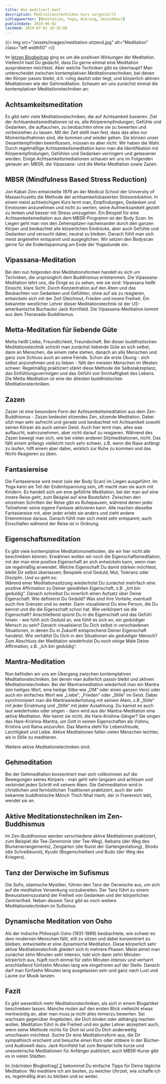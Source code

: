 ```yaml
---
title: Wie meditiert man?
description: Meditationstechniken kurz vorgestellt
schlagwoerter: [Meditation, Yoga, Wikrung, Gesundheit]
publishdate: 2019-06-02
lastmod: 2019-07-01 20:35:00
---
```


{{< img src="/assets/images/meditation-sitzend.jpg" alt="Meditation" class="left width50" >}}

Im [letzen Blogbeitrag][1] ging es um die positiven Wirkungen der Meditation. Vielleicht hast Du gedacht, dass Du gerne einmal eine Meditation ausprobieren möchtest. Aber welche Techniken gibt es überhaupt? Man unterscheidet zwischen kontemplativen Meditationstechniken, bei denen der Körper passiv bleibt, d.h. ruhig dasitzt oder liegt, und körperlich aktiven Meditationen wie der Gehmeditation. Schauen wir uns zunächst einmal die kontemplativen Meditationstechniken an:


## Achtsamkeitsmeditation

Es gibt sehr viele Meditationstechniken, die auf Achtsamkeit basieren. Ziel der Achtsamkeitsmeditationen ist es, alle Körperempfindungen, Gefühle und Gedanken, die auftauchen, zu beobachten ohne sie zu bewerten und vorbeiziehen zu lassen. Mit der Zeit stellt man fest, dass das alles nur Momentaufnahmen sind, die kommen und wieder gehen. Sie können unser Gesamtempfinden beeinflussen, müssen es aber nicht: Wir haben die Wahl. Durch regelmäßige Achtsamkeitsmeditation kann man die Identifikation mit Körperempfindungen, Gefühlen und Gedanken verringern und gelassener werden. Einige Achtsamkeitsmediationen schauen wir uns im Folgenden genauer an: MBSR, die Vipassana- und die Metta-Meditation sowie Zazen.


## MBSR (Mindfulness Based Stress Reduction)

Jon Kabat-Zinn entwickelte 1979 an der Medical School der University of Massachusetts die Methode der achtsamkeitsbasierten Stressreduktion. In einem meist achtwöchigen Kurs lernt man, Empfindungen, Gedanken und Emotionen anzunehmen und nicht zu werten, seine Aufmerksamkeit gezielt zu lenken und besser mit Stress umzugehen. Ein Beispiel für eine Achtsamkeitsmediation aus dem MBSR-Programm ist der Body Scan: Im Liegen geht man von den Zehenspitzen nacheinander durch den ganzen Körper und beobachtet alle körperlichen Eindrücke, aber auch Gefühle und Gedanken und versucht dabei, neutral zu bleiben. Danach fühlt man sich meist angenehm entspannt und ausgeglichen. Wir setzen den Bodyscan gerne für die Endentspannung am Ende der Yogastunde ein.


## Vipassana-Meditation

Bei den nun folgenden drei Meditationsformen handelt es sich um Techniken, die ursprünglich dem Buddhismus entstammen. Die Vipassana-Meditation lehrt uns, die Dinge so zu sehen, wie sie sind: Vipassana heißt Einsicht, klare Sicht. Durch Konzentration auf den Atem und das Beobachten von Gedanken und Gefühlen, ohne auf sie zu reagieren, entwickeln sich mit der Zeit Gleichmut, Frieden und innere Freiheit. Ein bekannter westlicher Lehrer dieser Meditationstechnik ist der US-amerikanische Buchautor Jack Kornfield. Die Vipassana-Meditation kommt aus dem Theravada-Buddhismus.


## Metta-Meditation für liebende Güte

Metta heißt Liebe, Freundlichkeit, Freundschaft. Bei dieser buddhistischen Meditationstechnik schickt man zunächst liebende Güte an sich selbst, dann an Menschen, die einem nahe stehen, danach an alle Menschen und ganz zum Schluss auch an seine Feinde. Schon die erste Übung - sich selbst anzunehmen und zu lieben - fällt den meisten Menschen im Westen schwer. Regelmäßig praktiziert stärkt diese Methode die Selbstakzeptanz, das Einfühlungsvermögen und das Gefühl von Sinnhaftigkeit des Lebens. Die Metta-Meditation ist eine der ältesten buddhistischen Meditationstechniken.


## Zazen

Zazen ist eine besondere Form der Achtsamkeitsmeditation aus dem Zen-Buddhismus - Zazan bedeutet sitzendes Zen, sitzende Meditation. Dabei sitzt man sehr aufrecht und gerade und beobachtet mit Achtsamkeit sowohl seinen Körper als auch seinen Geist. Auch hier lernt man, alles was auftaucht, wahrzunehmen, aber nicht darauf zu reagieren. Während des Zazen bewegt man sich, wie bei vielen anderen Sitzmeditationen, nicht. Das fällt einem anfangs vielleicht noch sehr schwer, z.B. wenn die Nase anfängt zu laufen, hilft einem aber dabei, wirklich zur Ruhe zu kommen und das Nicht-Reagieren zu üben.


## Fantasiereise

Die Fantasiereise wird meist (wie der Body Scan) im Liegen ausgeführt. Im Yoga kann sie Teil der Endentspannung sein, oft macht man sie auch mit Kindern. Es handelt sich um eine geführte Meditation, bei der man auf eine innere Reise geht, zum Beispiel auf eine Bootsfahrt. Zwischen den einzelnen Schritten der Reise gibt es Ruhepausen, während denen jeder Teilnehmer seine eigene Fantasie aktivieren kann. Alle machen dieselbe Fantasiereise mit, aber jeder erlebt sie anders und zieht andere Erkenntnisse daraus. Danach fühlt man sich meist sehr entspannt; auch Einschlafen während der Reise ist in Ordnung.


## Eigenschaftsmeditation

Es gibt viele kontemplative Meditationsmethoden, die wir hier nicht alle beschreiben können. Erwähnen wollen wir noch die Eigenschaftsmeditation, mit der man eine positive Eigenschaft an sich entwickeln kann, wenn man sie regelmäßig anwendet. Welche Eigenschaft Du damit stärken möchtest, bleibt Dir selbst überlassen; Beispiele sind Geduld, Mut, Toleranz oder Disziplin. Und so geht es:    
Wärend einer Meditationssitzung wiederholst Du zunächst mehrfach eine positive Affirmation zu Deiner gewählten Eigenschaft, z.B. &bdquo;Ich bin geduldig&ldquo;. Danach schreibst Du innerlich einen Aufsatz über Deine Eigenschaft: Wie definierst Du Geduld? Was sind ihre Vorteile, eventuell auch ihre Grenzen  und so weiter. Dann visualisierst Du eine Person, die Du kennst und die die Eigenschaft schon hat. Wie verkörpert sie die Eigenschaft? Anschließend spürst Du in die Eigenschaft und das Gefühl hinein - wie fühlt sich Geduld an, wie fühlt es sich an, ein geduldiger Mensch zu sein? Danach visualisierst Du Dich selbst in verschiedenen Situationen, in denen Du in Zukunft entsprechend Deiner Eigenschaft handelst. Wie verhältst Du Dich in den Situationen als geduldiger Mensch? Zum Abschluss der Meditation wiederholst Du noch einige Male Deine Affirmation, z.B. &bdquo;Ich bin geduldig&ldquo;.


## Mantra-Meditation

Nun befinden wir uns am Übergang zwischen kontemplativen Meditationstechniken, bei denen man äußerlich passiv bleibt und aktiven Meditationstechniken. Bei der Mantrameditation wiederholt man ein Mantra (ein heiliges Wort, eine heilige Silbe wie &bdquo;OM&ldquo; oder einen ganzen Vers) oder auch ein einfaches Wort wie &bdquo;Liebe&ldquo;, &bdquo;Frieden&ldquo; oder &bdquo;Stille&ldquo; im Geist. Dabei synchronisiert man die Mantrawiederholung mit seinem Atem, z.B &bdquo;Stille&ldquo; mit jeder Einatmung und &bdquo;Stille&ldquo; mit jeder Ausatmung. Du kannst es auch laut wiederholen oder singen - dann wird aus der Mantra-Meditation eine aktive Meditation. Wer kennt sie nicht, die Hare-Krishna-Sänger? Sie singen das Hare-Krishna-Mantra, um Gott in seinen Eigenschaften als Vishnu, Krishna und Rama anzurufen. Das Mantra steht für Lebensfreude, Leichtigkeit und Liebe. Aktive Meditationen fallen vielen Menschen leichter, als in Stille zu meditieren.

Weitere aktive Meditationstechniken sind:


## Gehmeditation

Bei der Gehmeditation konzentriert man sich vollkommen auf die Bewegungen seines Körpers - man geht sehr langsam und achtsam und verbindet jeden Schritt mit seinem Atem. Die Gehmeditation wird in christlichen und fernöstlichen Traditionen praktiziert; auch der sehr bekannte buddhistische Mönch Thich Nhat Hanh, der in Frankreich lebt, wendet sie an.


## Aktive Meditationstechniken im Zen-Buddhismus

Im Zen-Buddhismus werden verschiedene aktive Meditationen praktiziert, zum Beispiel die Tee-Zeremonie (der Tee-Weg), Ikebana (der Weg des Blumenarrangements), Zengarten (die Kunst der Gartengestaltung), Shodo (die Schreibkunst), Kyudo (Bogenschießen) und Budo (der Weg des Kriegers).


## Tanz der Derwische im Sufismus

Die Sufis, islamische Mystiker, führen den Tanz der Derwische aus, um sich auf die meditative Versenkung vorzubereiten. Der Tanz führt zu einem Bewusstseinszustand der Freiheit von Gedanken und der körperlichen Zentriertheit. Neben diesem Tanz gibt es noch weitere Meditationstechniken im Sufismus.


## Dynamische Meditation von Osho

Als der indische Philosoph Osho (1931-1989) beobachtete, wie schwer es dem modernen Menschen fällt, still zu sitzen und dabei konzentriert zu bleiben, entwickelte er eine dynamische Meditation. Diese körperlich sehr aktive Meditationstechnik gliedert sich in mehrere Phasen: Meist atmet man zunächst zehn Minuten sehr intensiv, tobt sich dann zehn Minuten körperlich aus, hüpft noch einmal für zehn Minuten intensiv und verharrt anschließend fünfzehn Minuten lang wie eingefroren auf der Stelle. Danach darf man fünfzehn Minuten lang ausgelassen sein und ganz nach Lust und Laune zur Musik tanzen.


## Fazit

Es gibt wesentlich mehr Meditationstechniken, als sich in einem Blogartikel beschreiben lassen. Manche muten auf den ersten Blick vielleicht etwas merkwürdig an, aber man muss ja nicht alles immerzu bewerten. Sei wachsam gegenüber Angeboten, die Dich binden oder abhängig machen wollen. Meditation führt in die Freiheit und ein guter Lehrer akzeptiert auch, wenn seine Methode nichts für Dich ist und Du Dich anderweitig umschauen möchtest. Suche Dir eine Meditationsform aus, die Dir sympathisch erscheint und besuche einen Kurs oder stöbere in der Bücher- und Audiowelt dazu. Jack Kornfield hat zum Beispiel tolle kurze und unesoterische Meditationen für Anfänger publiziert, auch MBSR-Kurse gibt es in vielen Städten. 

Im [nächsten Blogbeitrag] [2] bekommst Du einfache Tipps für Deine tägliche Meditation: Wo meditiere ich am besten, zu welcher Uhrzeit, wie schaffe ich es, regelmäßig dran zu bleiben und so weiter.


[1]: /artikel/2019/meditation
[2]: /artikel/2019/meditation-tipps



